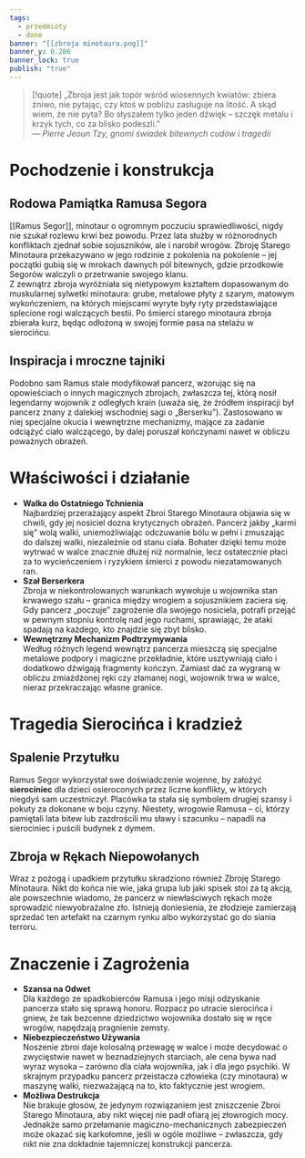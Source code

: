 ```yaml
---
tags:
  - przedmioty
  - done
banner: "[[zbroja minotaura.png]]"
banner_y: 0.286
banner_lock: true
publish: "true"
---
```

> [!quote] „Zbroja jest jak topór wśród wiosennych kwiatów: zbiera żniwo, nie pytając, czy ktoś w pobliżu zasługuje na litość. A skąd wiem, że nie pyta? Bo słyszałem tylko jeden dźwięk – szczęk metalu i krzyk tych, co za blisko podeszli.”  
>— _Pierre Jeoun Tzy, gnomi świadek bitewnych cudów i tragedii_
  # Pochodzenie i konstrukcja
## Rodowa Pamiątka Ramusa Segora
[[Ramus Segor]], minotaur o ogromnym poczuciu sprawiedliwości, nigdy nie szukał rozlewu krwi bez powodu. Przez lata służby w różnorodnych konfliktach zjednał sobie sojuszników, ale i narobił wrogów. Zbroję Starego Minotaura przekazywano w jego rodzinie z pokolenia na pokolenie – jej początki gubią się w mrokach dawnych pól bitewnych, gdzie przodkowie Segorów walczyli o przetrwanie swojego klanu.  
Z zewnątrz zbroja wyróżniała się nietypowym kształtem dopasowanym do muskularnej sylwetki minotaura: grube, metalowe płyty z szarym, matowym wykończeniem, na których miejscami wyryte były ryty przedstawiające splecione rogi walczących bestii. Po śmierci starego minotaura zbroja zbierała kurz, będąc odłożoną w swojej formie pasa na stelażu w sierocińcu.
## Inspiracja i mroczne tajniki
Podobno sam Ramus stale modyfikował pancerz, wzorując się na opowieściach o innych magicznych zbrojach, zwłaszcza tej, którą nosił legendarny wojownik z odległych krain (uważa się, że źródłem inspiracji był pancerz znany z dalekiej wschodniej sagi o „Berserku”). Zastosowano w niej specjalne okucia i wewnętrzne mechanizmy, mające za zadanie odciążyć ciało walczącego, by dalej poruszał kończynami nawet w obliczu poważnych obrażeń.
# Właściwości i działanie
- **Walka do Ostatniego Tchnienia**  
    Najbardziej przerażający aspekt Zbroi Starego Minotaura objawia się w chwili, gdy jej nosiciel dozna krytycznych obrażeń. Pancerz jakby „karmi się” wolą walki, uniemożliwiając odczuwanie bólu w pełni i zmuszając do dalszej walki, niezależnie od stanu ciała. Bohater dzięki temu może wytrwać w walce znacznie dłużej niż normalnie, lecz ostatecznie płaci za to wycieńczeniem i ryzykiem śmierci z powodu niezatamowanych ran.
- **Szał Berserkera**  
    Zbroja w niekontrolowanych warunkach wywołuje u wojownika stan krwawego szału – granica między wrogiem a sojusznikiem zaciera się. Gdy pancerz „poczuje” zagrożenie dla swojego nosiciela, potrafi przejąć w pewnym stopniu kontrolę nad jego ruchami, sprawiając, że ataki spadają na każdego, kto znajdzie się zbyt blisko.
- **Wewnętrzny Mechanizm Podtrzymywania**  
    Według różnych legend wewnątrz pancerza mieszczą się specjalne metalowe podpory i magiczne przekładnie, które usztywniają ciało i dodatkowo dźwigają fragmenty kończyn. Zamiast dać za wygraną w obliczu zmiażdżonej ręki czy złamanej nogi, wojownik trwa w walce, nieraz przekraczając własne granice.
# Tragedia Sierocińca i kradzież
## Spalenie Przytułku
Ramus Segor wykorzystał swe doświadczenie wojenne, by założyć **sierociniec** dla dzieci osieroconych przez liczne konflikty, w których niegdyś sam uczestniczył. Placówka ta stała się symbolem drugiej szansy i pokuty za dokonane w boju czyny. Niestety, wrogowie Ramusa – ci, którzy pamiętali lata bitew lub zazdrościli mu sławy i szacunku – napadli na sierociniec i puścili budynek z dymem.
## Zbroja w Rękach Niepowołanych
Wraz z pożogą i upadkiem przytułku skradziono również Zbroję Starego Minotaura. Nikt do końca nie wie, jaka grupa lub jaki spisek stoi za tą akcją, ale powszechnie wiadomo, że pancerz w niewłaściwych rękach może sprowadzić niewyobrażalne zło. Istnieją doniesienia, że złodzieje zamierzają sprzedać ten artefakt na czarnym rynku albo wykorzystać go do siania terroru.
# Znaczenie i Zagrożenia
- **Szansa na Odwet**  
    Dla każdego ze spadkobierców Ramusa i jego misji odzyskanie pancerza stało się sprawą honoru. Rozpacz po utracie sierocińca i gniew, że tak bezcenne dziedzictwo wojownika dostało się w ręce wrogów, napędzają pragnienie zemsty.
- **Niebezpieczeństwo Używania**  
    Noszenie zbroi daje kolosalną przewagę w walce i może decydować o zwycięstwie nawet w beznadziejnych starciach, ale cena bywa nad wyraz wysoka – zarówno dla ciała wojownika, jak i dla jego psychiki. W skrajnym przypadku pancerz przeistacza człowieka (czy minotaura) w maszynę walki, niezważającą na to, kto faktycznie jest wrogiem.
- **Możliwa Destrukcja**  
    Nie brakuje głosów, że jedynym rozwiązaniem jest zniszczenie Zbroi Starego Minotaura, aby nikt więcej nie padł ofiarą jej złowrogich mocy. Jednakże samo przełamanie magiczno-mechanicznych zabezpieczeń może okazać się karkołomne, jeśli w ogóle możliwe – zwłaszcza, gdy nikt nie zna dokładnie tajemniczej konstrukcji pancerza.